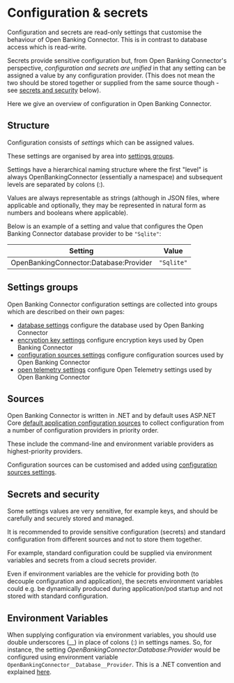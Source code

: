 # Configuration & secrets

Configuration and secrets are read-only settings that customise the behaviour of Open Banking Connector. This is in
contrast to database access which is read-write.

Secrets provide sensitive configuration but, from Open Banking Connector's perspective, *configuration and secrets are
unified* in that any setting can be assigned a value by any configuration provider. (This does not mean the two should
be stored together or supplied from the same source though - see [secrets and security](#secrets-and-security) below).

Here we give an overview of configuration in Open Banking Connector.

## Structure

Configuration consists of *settings* which can be assigned values.

These settings are organised by area into [settings groups](#settings-groups).

Settings have a hierarchical naming structure where the first "level" is always OpenBankingConnector (essentially a
namespace) and subsequent levels are separated by colons (:).

Values are always representable as strings (although in JSON files, where applicable and optionally, they may be
represented in natural form as numbers and booleans where applicable).

Below is an example of a setting and value that configures the Open Banking Connector database provider to be
`"Sqlite"`:

| Setting                                | Value      |
|----------------------------------------|------------|
| OpenBankingConnector:Database:Provider | `"Sqlite"` |

## Settings groups

Open Banking Connector configuration settings are collected into groups which are described on their own pages:

- [database settings](./database-settings.md) configure the database used by Open Banking Connector
- [encryption key settings](encryption-key-settings.md) configure encryption keys used by Open Banking Connector
- [configuration sources settings](./configuration-sources-settings.md) configure configuration sources used by Open
  Banking Connector
- [open telemetry settings](./open-telemetry-settings.md) configure Open Telemetry settings used by Open Banking
  Connector

## Sources

Open Banking Connector is written in .NET and by default uses ASP.NET
Core [default application configuration sources](https://learn.microsoft.com/en-us/aspnet/core/fundamentals/configuration/?view=aspnetcore-6.0#default-application-configuration-sources)
to collect configuration from a number of configuration providers in priority order.

These include the command-line and environment variable providers as highest-priority providers.

Configuration sources can be customised and added
using [configuration sources settings](./configuration-sources-settings.md).

## Secrets and security

Some settings values are very sensitive, for example keys, and should be carefully and securely stored and managed.

It is recommended to provide sensitive configuration (secrets) and standard configuration from different sources and not
to store them together.

For example, standard configuration could be supplied via environment variables and secrets from a cloud secrets
provider.

Even if environment variables are the vehicle for providing both (to decouple configuration and application), the
secrets environment variables could e.g. be dynamically produced during application/pod startup and not stored with
standard configuration.

## Environment Variables

When supplying configuration via environment variables, you should use double underscores (__) in place of colons (:) in
settings names. So, for instance, the setting *OpenBankingConnector:Database:Provider* would be configured using
environment variable `OpenBankingConnector__Database__Provider`. This is a .NET convention and
explained [here](https://docs.microsoft.com/en-us/aspnet/core/fundamentals/configuration/?view=aspnetcore-6.0#environment-variables).

